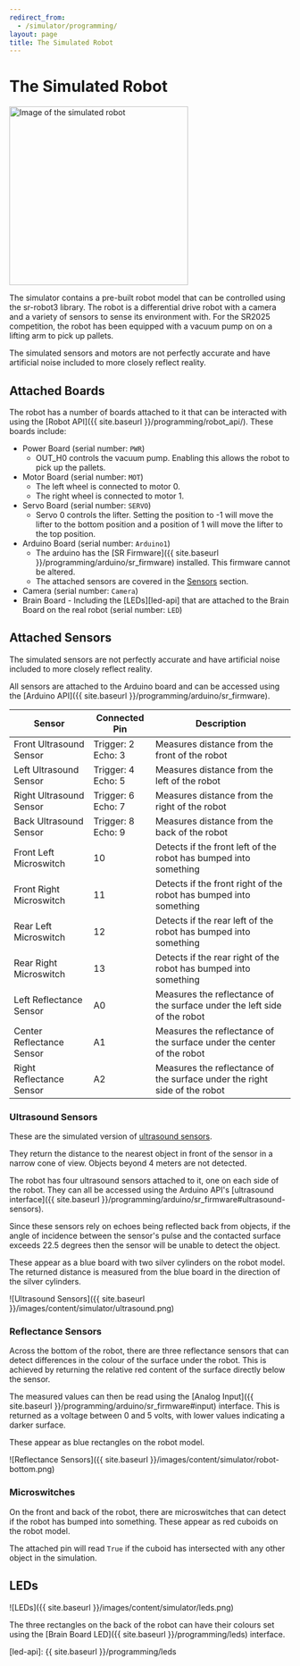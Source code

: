 ```yaml
---
redirect_from:
  - /simulator/programming/
layout: page
title: The Simulated Robot
---
```


The Simulated Robot
===================

<img class="right" style="width: 320px" src="{{ site.baseurl }}/images/content/simulator/robot.png" alt="Image of the simulated robot">

The simulator contains a pre-built robot model that can be controlled using the sr-robot3 library.
The robot is a differential drive robot with a camera and a variety of sensors to sense its environment with.
For the SR2025 competition, the robot has been equipped with a vacuum pump on on a lifting arm to pick up pallets.

<div class="info" style="display: flex;">
The simulated sensors and motors are not perfectly accurate and have artificial noise included to more closely reflect reality.
</div>

## Attached Boards

The robot has a number of boards attached to it that can be interacted with using the [Robot API]({{ site.baseurl }}/programming/robot_api/).
These boards include:

- Power Board (serial number: `PWR`)
    - OUT_H0 controls the vacuum pump. Enabling this allows the robot to pick up the pallets.
- Motor Board (serial number: `MOT`)
    - The left wheel is connected to motor 0.
    - The right wheel is connected to motor 1.
- Servo Board (serial number: `SERVO`)
    - Servo 0 controls the lifter. Setting the position to -1 will move the lifter to the bottom position and a position of 1 will move the lifter to the top position.
- Arduino Board (serial number: `Arduino1`)
    - The arduino has the [SR Firmware]({{ site.baseurl }}/programming/arduino/sr_firmware) installed. This firmware cannot be altered.
    - The attached sensors are covered in the [Sensors](#attached-sensors) section.
- Camera (serial number: `Camera`)
- Brain Board - Including the [LEDs][led-api] that are attached to the Brain Board on the real robot (serial number: `LED`)

## Attached Sensors

<div class="info">
The simulated sensors are not perfectly accurate and have artificial noise included to more closely reflect reality.
</div>

All sensors are attached to the Arduino board and can be accessed using the [Arduino API]({{ site.baseurl }}/programming/arduino/sr_firmware).

| Sensor | Connected Pin | Description |
| ------ | ------------- | ----------- |
| Front Ultrasound Sensor  | Trigger: 2<br/>Echo: 3 | Measures distance from the front of the robot |
| Left Ultrasound Sensor   | Trigger: 4<br/>Echo: 5 | Measures distance from the left of the robot  |
| Right Ultrasound Sensor  | Trigger: 6<br/>Echo: 7 | Measures distance from the right of the robot |
| Back Ultrasound Sensor   | Trigger: 8<br/>Echo: 9 | Measures distance from the back of the robot  |
| Front Left Microswitch   | 10 | Detects if the front left of the robot has bumped into something  |
| Front Right Microswitch  | 11 | Detects if the front right of the robot has bumped into something |
| Rear Left Microswitch    | 12 | Detects if the rear left of the robot has bumped into something   |
| Rear Right Microswitch   | 13 | Detects if the rear right of the robot has bumped into something  |
| Left Reflectance Sensor  | A0 | Measures the reflectance of the surface under the left side of the robot  |
| Center Reflectance Sensor| A1 | Measures the reflectance of the surface under the center of the robot     |
| Right Reflectance Sensor | A2 | Measures the reflectance of the surface under the right side of the robot |

### Ultrasound Sensors

These are the simulated version of [ultrasound sensors](https://robocraze.com/blogs/post/what-is-ultrasonic-sensor).

They return the distance to the nearest object in front of the sensor in a narrow cone of view.
Objects beyond 4 meters are not detected.

The robot has four ultrasound sensors attached to it, one on each side of the robot.
They can all be accessed using the Arduino API's [ultrasound interface]({{ site.baseurl }}/programming/arduino/sr_firmware#ultrasound-sensors).

<div class="info">
Since these sensors rely on echoes being reflected back from objects, if the angle of incidence between the sensor's pulse and the contacted surface exceeds 22.5 degrees then the sensor will be unable to detect the object.
</div>

These appear as a blue board with two silver cylinders on the robot model.
The returned distance is measured from the blue board in the direction of the silver cylinders.

![Ultrasound Sensors]({{ site.baseurl }}/images/content/simulator/ultrasound.png)

### Reflectance Sensors

Across the bottom of the robot, there are three reflectance sensors that can detect differences in the colour of the surface under the robot.
This is achieved by returning the relative red content of the surface directly below the sensor.

The measured values can then be read using the [Analog Input]({{ site.baseurl }}/programming/arduino/sr_firmware#input) interface.
This is returned as a voltage between 0 and 5 volts, with lower values indicating a darker surface.

These appear as blue rectangles on the robot model.

![Reflectance Sensors]({{ site.baseurl }}/images/content/simulator/robot-bottom.png)

### Microswitches

On the front and back of the robot, there are microswitches that can detect if the robot has bumped into something.
These appear as red cuboids on the robot model.

The attached pin will read `True` if the cuboid has intersected with any other object in the simulation.

## LEDs

![LEDs]({{ site.baseurl }}/images/content/simulator/leds.png)

The three rectangles on the back of the robot can have their colours set using the [Brain Board LED]({{ site.baseurl }}/programming/leds) interface.

[led-api]: {{ site.baseurl }}/programming/leds
